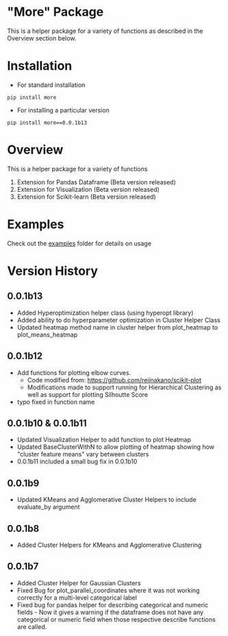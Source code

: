 # "More" Package

This is a helper package for a variety of functions as described in the Overview section below. 

# Installation

* For standard installation 
```
pip install more 
```
* For installing a particular version
```
pip install more==0.0.1b13
```

# Overview

This is a helper package for a variety of functions
1. Extension for Pandas Dataframe (Beta version released)
2. Extension for Visualization (Beta version released)
3. Extension for Scikit-learn (Beta version released)

# Examples
Check out the  [examples](https://github.com/ngupta23/more/tree/master/examples) folder for details on usage

# Version History

## 0.0.1b13

* Added Hyperoptimization helper class (using hyperopt library)
* Added ability to do hyperparameter optimization in Cluster Helper Class
* Updated heatmap method name in cluster helper from plot_heatmap to plot_means_heatmap


## 0.0.1b12

* Add functions for plotting elbow curves. 
    - Code modified from: https://github.com/reiinakano/scikit-plot
    - Modifications made to support running for Hierarchical Clustering as well as support for plotting Silhoutte Score 
* typo fixed in function name

## 0.0.1b10 & 0.0.1b11

* Updated Visualization Helper to add function to plot Heatmap
* Updated BaseClusterWithN to allow plotting of heatmap showing how "cluster feature means" vary between clusters
* 0.0.1b11 included a small bug fix in 0.0.1b10

## 0.0.1b9

* Updated KMeans and Agglomerative Cluster Helpers to include evaluate_by argument


## 0.0.1b8

* Added Cluster Helpers for KMeans and Agglomerative Clustering

## 0.0.1b7

* Added Cluster Helper for Gaussian Clusters
* Fixed Bug for plot_parallel_coordinates where it was not working correctly for a multi-level categorical label
* Fixed bug for pandas helper for describing categorical and numeric fields - Now it gives a warning if the dataframe does not have any categorical or numeric field when those respective describe functions are called.

